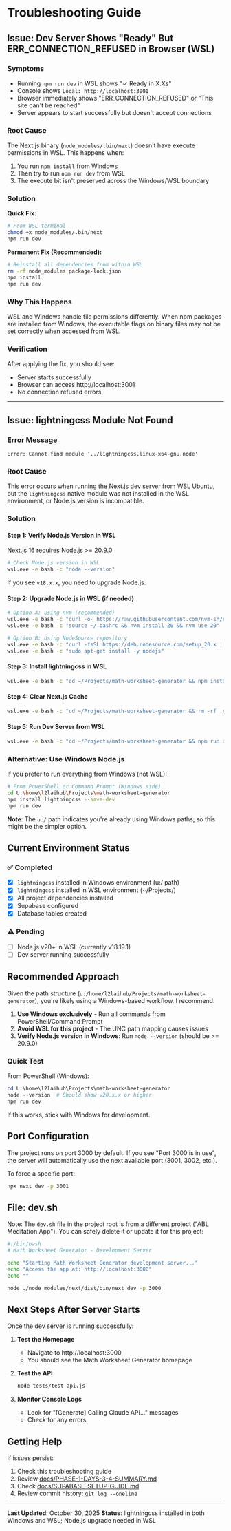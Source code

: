 # Troubleshooting Guide

## Issue: Dev Server Shows "Ready" But ERR_CONNECTION_REFUSED in Browser (WSL)

### Symptoms
- Running `npm run dev` in WSL shows "✓ Ready in X.Xs"
- Console shows `Local: http://localhost:3001`
- Browser immediately shows "ERR_CONNECTION_REFUSED" or "This site can't be reached"
- Server appears to start successfully but doesn't accept connections

### Root Cause
The Next.js binary (`node_modules/.bin/next`) doesn't have execute permissions in WSL. This happens when:
1. You run `npm install` from Windows
2. Then try to run `npm run dev` from WSL
3. The execute bit isn't preserved across the Windows/WSL boundary

### Solution

**Quick Fix:**
```bash
# From WSL terminal
chmod +x node_modules/.bin/next
npm run dev
```

**Permanent Fix (Recommended):**
```bash
# Reinstall all dependencies from within WSL
rm -rf node_modules package-lock.json
npm install
npm run dev
```

### Why This Happens
WSL and Windows handle file permissions differently. When npm packages are installed from Windows, the executable flags on binary files may not be set correctly when accessed from WSL.

### Verification
After applying the fix, you should see:
- Server starts successfully
- Browser can access http://localhost:3001
- No connection refused errors

---

## Issue: lightningcss Module Not Found

### Error Message
```
Error: Cannot find module '../lightningcss.linux-x64-gnu.node'
```

### Root Cause
This error occurs when running the Next.js dev server from WSL Ubuntu, but the `lightningcss` native module was not installed in the WSL environment, or Node.js version is incompatible.

### Solution

#### Step 1: Verify Node.js Version in WSL

Next.js 16 requires Node.js >= 20.9.0

```bash
# Check Node.js version in WSL
wsl.exe -e bash -c "node --version"
```

If you see `v18.x.x`, you need to upgrade Node.js.

#### Step 2: Upgrade Node.js in WSL (if needed)

```bash
# Option A: Using nvm (recommended)
wsl.exe -e bash -c "curl -o- https://raw.githubusercontent.com/nvm-sh/nvm/v0.39.0/install.sh | bash"
wsl.exe -e bash -c "source ~/.bashrc && nvm install 20 && nvm use 20"

# Option B: Using NodeSource repository
wsl.exe -e bash -c "curl -fsSL https://deb.nodesource.com/setup_20.x | sudo -E bash -"
wsl.exe -e bash -c "sudo apt-get install -y nodejs"
```

#### Step 3: Install lightningcss in WSL

```bash
wsl.exe -e bash -c "cd ~/Projects/math-worksheet-generator && npm install lightningcss --save-dev"
```

#### Step 4: Clear Next.js Cache

```bash
wsl.exe -e bash -c "cd ~/Projects/math-worksheet-generator && rm -rf .next"
```

#### Step 5: Run Dev Server from WSL

```bash
wsl.exe -e bash -c "cd ~/Projects/math-worksheet-generator && npm run dev"
```

### Alternative: Use Windows Node.js

If you prefer to run everything from Windows (not WSL):

```bash
# From PowerShell or Command Prompt (Windows side)
cd U:\home\l2laihub\Projects\math-worksheet-generator
npm install lightningcss --save-dev
npm run dev
```

**Note**: The `u:/` path indicates you're already using Windows paths, so this might be the simpler option.

## Current Environment Status

### ✅ Completed
- [x] `lightningcss` installed in Windows environment (u:/ path)
- [x] `lightningcss` installed in WSL environment (~/Projects/)
- [x] All project dependencies installed
- [x] Supabase configured
- [x] Database tables created

### ⚠️ Pending
- [ ] Node.js v20+ in WSL (currently v18.19.1)
- [ ] Dev server running successfully

## Recommended Approach

Given the path structure (`u:/home/l2laihub/Projects/math-worksheet-generator`), you're likely using a Windows-based workflow. I recommend:

1. **Use Windows exclusively** - Run all commands from PowerShell/Command Prompt
2. **Avoid WSL for this project** - The UNC path mapping causes issues
3. **Verify Node.js version in Windows**: Run `node --version` (should be >= 20.9.0)

### Quick Test

From PowerShell (Windows):
```powershell
cd U:\home\l2laihub\Projects\math-worksheet-generator
node --version  # Should show v20.x.x or higher
npm run dev
```

If this works, stick with Windows for development.

## Port Configuration

The project runs on port 3000 by default. If you see "Port 3000 is in use", the server will automatically use the next available port (3001, 3002, etc.).

To force a specific port:
```bash
npx next dev -p 3001
```

## File: dev.sh

Note: The `dev.sh` file in the project root is from a different project ("ABL Meditation App"). You can safely delete it or update it for this project:

```bash
#!/bin/bash
# Math Worksheet Generator - Development Server

echo "Starting Math Worksheet Generator development server..."
echo "Access the app at: http://localhost:3000"
echo ""

node ./node_modules/next/dist/bin/next dev -p 3000
```

## Next Steps After Server Starts

Once the dev server is running successfully:

1. **Test the Homepage**
   - Navigate to http://localhost:3000
   - You should see the Math Worksheet Generator homepage

2. **Test the API**
   ```bash
   node tests/test-api.js
   ```

3. **Monitor Console Logs**
   - Look for "[Generate] Calling Claude API..." messages
   - Check for any errors

## Getting Help

If issues persist:
1. Check this troubleshooting guide
2. Review [docs/PHASE-1-DAYS-3-4-SUMMARY.md](docs/PHASE-1-DAYS-3-4-SUMMARY.md)
3. Check [docs/SUPABASE-SETUP-GUIDE.md](docs/SUPABASE-SETUP-GUIDE.md)
4. Review commit history: `git log --oneline`

---

**Last Updated**: October 30, 2025
**Status**: lightningcss installed in both Windows and WSL; Node.js upgrade needed in WSL
